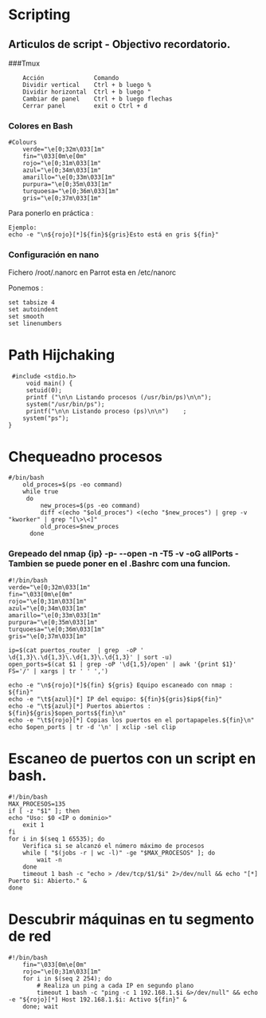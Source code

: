 # Scripting
## Articulos de script - Objectivo recordatorio.

###Tmux
    
        Acción	            Comando
        Dividir vertical	Ctrl + b luego %
        Dividir horizontal	Ctrl + b luego "
        Cambiar de panel	Ctrl + b luego flechas
        Cerrar panel    	exit o Ctrl + d

### Colores en Bash
```
#Colours
    verde="\e[0;32m\033[1m"
    fin="\033[0m\e[0m"
    rojo="\e[0;31m\033[1m"
    azul="\e[0;34m\033[1m"
    amarillo="\e[0;33m\033[1m"
    purpura="\e[0;35m\033[1m"
    turquoesa="\e[0;36m\033[1m"
    gris="\e[0;37m\033[1m"
```
Para ponerlo en práctica : 
```
Ejemplo:
echo -e "\n${rojo}[*]${fin}${gris}Esto está en gris ${fin}"

```
### Configuración en nano
Fichero /root/.nanorc en Parrot esta en /etc/nanorc

Ponemos :
  ```
  set tabsize 4 
  set autoindent
  set smooth
  set linenumbers
  ```
# Path Hijchaking

     #include <stdio.h>
         void main() {
         setuid(0);
         printf ("\n\n Listando procesos (/usr/bin/ps)\n\n");
         system("/usr/bin/ps");
         printf("\n\n Listando proceso (ps)\n\n")    ;
        system("ps");
    }

# Chequeadno procesos

    #/bin/bash
        old_proces=$(ps -eo command)
        while true
         do
             new_proces=$(ps -eo command)
             diff <(echo "$old_proces") <(echo "$new_proces") | grep -v "kworker" | grep "[\>\<]"
             old_proces=$new_proces
          done


### Grepeado del nmap {ip} -p- --open -n -T5 -v -oG allPorts - Tambien se puede poner en el .Bashrc com una funcion.                                    
    
    #!/bin/bash
    verde="\e[0;32m\033[1m"
    fin="\033[0m\e[0m"
    rojo="\e[0;31m\033[1m"
    azul="\e[0;34m\033[1m"
    amarillo="\e[0;33m\033[1m"
    purpura="\e[0;35m\033[1m"
    turquoesa="\e[0;36m\033[1m"
    gris="\e[0;37m\033[1m"

    ip=$(cat puertos_router  | grep  -oP ' \d{1,3}\.\d{1,3}\.\d{1,3}\.\d{1,3}' | sort -u)
    open_ports=$(cat $1 | grep -oP '\d{1,5}/open' | awk '{print $1}' FS='/' | xargs | tr ' ' ',')

    echo -e "\n${rojo}[*]${fin} ${gris} Equipo escaneado con nmap : ${fin}"
    echo -e "\t${azul}[*] IP del equipo: ${fin}${gris}$ip${fin}"
    echo -e "\t${azul}[*] Puertos abiertos : ${fin}${gris}$open_ports${fin}\n"
    echo -e "\t${rojo}[*] Copias los puertos en el portapapeles.${fin}\n"
    echo $open_ports | tr -d '\n' | xclip -sel clip

# Escaneo de puertos con un script en bash.
    #!/bin/bash
    MAX_PROCESOS=135
    if [ -z "$1" ]; then
    echo "Uso: $0 <IP o dominio>"
        exit 1
    fi
    for i in $(seq 1 65535); do
        Verifica si se alcanzó el número máximo de procesos
        while [ "$(jobs -r | wc -l)" -ge "$MAX_PROCESOS" ]; do
            wait -n
        done
        timeout 1 bash -c "echo > /dev/tcp/$1/$i" 2>/dev/null && echo "[*] Puerto $i: Abierto." &
    done
    
# Descubrir máquinas en tu segmento de red
    #!/bin/bash
        fin="\033[0m\e[0m"
        rojo="\e[0;31m\033[1m"
        for i in $(seq 2 254); do
            # Realiza un ping a cada IP en segundo plano
            timeout 1 bash -c "ping -c 1 192.168.1.$i &>/dev/null" && echo -e "${rojo}[*] Host 192.168.1.$i: Activo ${fin}" &
        done; wait

      

 

